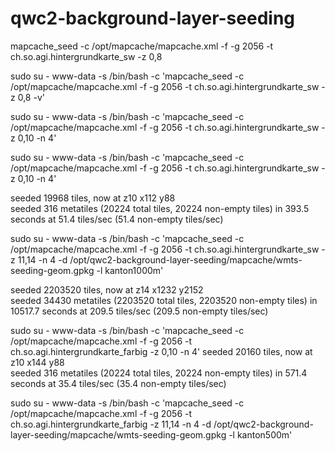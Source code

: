 # qwc2-background-layer-seeding

mapcache_seed -c /opt/mapcache/mapcache.xml -f -g 2056 -t ch.so.agi.hintergrundkarte_sw -z 0,8

sudo su - www-data -s /bin/bash -c 'mapcache_seed -c /opt/mapcache/mapcache.xml -f -g 2056 -t ch.so.agi.hintergrundkarte_sw -z 0,8 -v'

sudo su - www-data -s /bin/bash -c 'mapcache_seed -c /opt/mapcache/mapcache.xml -f -g 2056 -t ch.so.agi.hintergrundkarte_sw -z 0,10 -n 4'


sudo su - www-data -s /bin/bash -c 'mapcache_seed -c /opt/mapcache/mapcache.xml -f -g 2056 -t ch.so.agi.hintergrundkarte_sw -z 0,10 -n 4'

seeded 19968 tiles, now at z10 x112 y88                                                        
seeded 316 metatiles (20224 total tiles, 20224 non-empty tiles) in 393.5 seconds at 51.4 tiles/sec (51.4 non-empty tiles/sec)



sudo su - www-data -s /bin/bash -c 'mapcache_seed -c /opt/mapcache/mapcache.xml -f -g 2056 -t ch.so.agi.hintergrundkarte_sw -z 11,14 -n 4 -d /opt/qwc2-background-layer-seeding/mapcache/wmts-seeding-geom.gpkg -l kanton1000m'

seeded 2203520 tiles, now at z14 x1232 y2152                                                   
seeded 34430 metatiles (2203520 total tiles, 2203520 non-empty tiles) in 10517.7 seconds at 209.5 tiles/sec (209.5 non-empty tiles/sec)




sudo su - www-data -s /bin/bash -c 'mapcache_seed -c /opt/mapcache/mapcache.xml -f -g 2056 -t ch.so.agi.hintergrundkarte_farbig -z 0,10 -n 4'
seeded 20160 tiles, now at z10 x144 y88                                                        
seeded 316 metatiles (20224 total tiles, 20224 non-empty tiles) in 571.4 seconds at 35.4 tiles/sec (35.4 non-empty tiles/sec)

sudo su - www-data -s /bin/bash -c 'mapcache_seed -c /opt/mapcache/mapcache.xml -f -g 2056 -t ch.so.agi.hintergrundkarte_farbig -z 11,14 -n 4 -d /opt/qwc2-background-layer-seeding/mapcache/wmts-seeding-geom.gpkg -l kanton500m'
